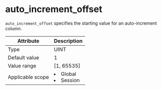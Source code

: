 # auto_increment_offset

`auto_increment_offset` specifies the starting value for an auto-increment column.

| **Attribute** | **Description** |
|--------|------------------------------------------------------------------------------------------------------------|
| Type | UINT |
| Default value | 1 |
| Value range | \[1, 65535\] |
| Applicable scope | <li> Global   <li> Session |
